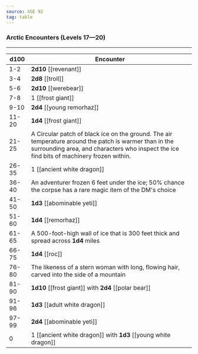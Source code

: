```yaml
---
source: XGE 92
tag: table
---
```


### Arctic Encounters (Levels 17—20)
---
|d100|Encounter|
|----|------------|
|1-2|**2d10** [[revenant]]|
|3-4|**2d8** [[troll]]|
|5-6|**2d10** [[werebear]]|
|7-8|1 [[frost giant]]|
|9-10|**2d4** [[young remorhaz]]|
|11-20|**1d4** [[frost giant]]|
|21-25|A Circular patch of black ice on the ground. The air temperature around the patch is warmer than in the surrounding area, and characters who inspect the ice find bits of machinery frozen within.|
|26-35|1 [[ancient white dragon]]|
|36-40|An adventurer frozen 6 feet under the ice; 50% chance the corpse has a rare magic item of the DM's choice|
|41-50|**1d3** [[abominable yeti]]|
|51-60|**1d4** [[remorhaz]]|
|61-65|A 500-foot-high wall of ice that is 300 feet thick and spread across **1d4** miles|
|66-75|**1d4** [[roc]]|
|76-80|The likeness of a stern woman with long, flowing hair, carved into the side of a mountain|
|81-90|**1d10** [[frost giant]] with **2d4** [[polar bear]]|
|91-96|**1d3** [[adult white dragon]]|
|97-99|**2d4** [[abominable yeti]]|
|0|1 [[ancient white dragon]] with **1d3** [[young white dragon]]|
